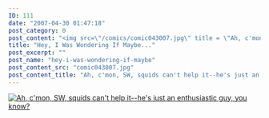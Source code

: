 ```yaml
---
ID: 111
date: "2007-04-30 01:47:18"
post_category: 0
post_content: "<img src=\"/comics/comic043007.jpg\" title = \"Ah, c'mon, SW, squids can't help it--he's just an enthusiastic guy, you know?\" />"
title: "Hey, I Was Wondering If Maybe..."
post_excerpt: ""
post_name: "hey-i-was-wondering-if-maybe"
post_content_src: "comic043007.jpg"
post_content_title: "Ah, c'mon, SW, squids can't help it--he's just an enthusiastic guy, you know?"
---
```



[![Ah, c'mon, SW, squids can't help it--he's just an enthusiastic guy, you know?](/comics-hi-res/comic043007.jpg)](/comics-hi-res/comic043007.jpg)
